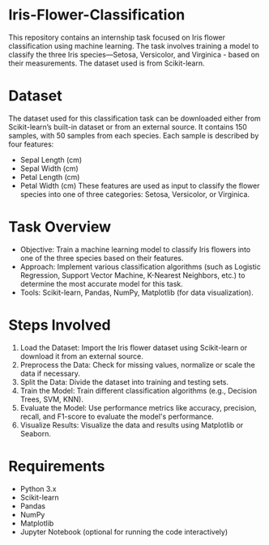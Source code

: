# Iris-Flower-Classification
This repository contains an internship task focused on Iris flower classification using machine learning. The task involves training a model to classify the three Iris species—Setosa, Versicolor, and Virginica - based on their measurements. The dataset used is from Scikit-learn.

# Dataset
The dataset used for this classification task can be downloaded either from Scikit-learn’s built-in dataset or from an external source. It contains 150 samples, with 50 samples from each species. Each sample is described by four features:
- Sepal Length (cm)
- Sepal Width (cm)
- Petal Length (cm)
- Petal Width (cm)
These features are used as input to classify the flower species into one of three categories: Setosa, Versicolor, or Virginica.

# Task Overview
- Objective: Train a machine learning model to classify Iris flowers into one of the three species based on their features.
- Approach: Implement various classification algorithms (such as Logistic Regression, Support Vector Machine, K-Nearest Neighbors, etc.) to determine the most accurate model for this task.
- Tools: Scikit-learn, Pandas, NumPy, Matplotlib (for data visualization).

# Steps Involved
1. Load the Dataset: Import the Iris flower dataset using Scikit-learn or download it from an external source.
2. Preprocess the Data: Check for missing values, normalize or scale the data if necessary.
3. Split the Data: Divide the dataset into training and testing sets.
4. Train the Model: Train different classification algorithms (e.g., Decision Trees, SVM, KNN).
5. Evaluate the Model: Use performance metrics like accuracy, precision, recall, and F1-score to evaluate the model's performance.
6. Visualize Results: Visualize the data and results using Matplotlib or Seaborn.

# Requirements
- Python 3.x
- Scikit-learn
- Pandas
- NumPy
- Matplotlib
- Jupyter Notebook (optional for running the code interactively)
